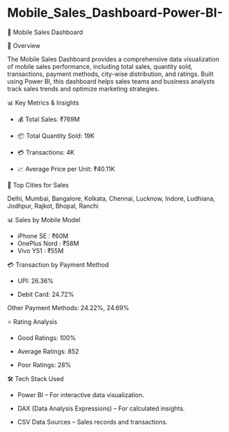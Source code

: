 # Mobile_Sales_Dashboard-Power-BI-
📱 Mobile Sales Dashboard

📌 Overview

The Mobile Sales Dashboard provides a comprehensive data visualization of mobile sales performance, including total sales, quantity sold, transactions, payment methods, city-wise distribution, and ratings. Built using Power BI, this dashboard helps sales teams and business analysts track sales trends and optimize marketing strategies.

📊 Key Metrics & Insights

- 💰 Total Sales: ₹769M

- 📦 Total Quantity Sold: 19K

- 💳 Transactions: 4K

- 📈 Average Price per Unit: ₹40.11K


📌 Top Cities for Sales

Delhi, Mumbai, Bangalore, Kolkata, Chennai, Lucknow, Indore, Ludhiana, Jodhpur, Rajkot, Bhopal, Ranchi

📊 Sales by Mobile Model

  
-  iPhone SE   : ₹60M
- OnePlus Nord : ₹58M
- Vivo Y51	   :  ₹55M
 
💳 Transaction by Payment Method
- UPI: 26.36%

- Debit Card: 24.72%

Other Payment Methods: 24.22%, 24.69%

⭐ Rating Analysis
- Good Ratings: 100%

- Average Ratings: 852

- Poor Ratings: 28%

🛠️ Tech Stack Used
- Power BI – For interactive data visualization.

- DAX (Data Analysis Expressions) – For calculated insights.

- CSV Data Sources – Sales records and transactions.
